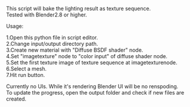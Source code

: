 This script will bake the lighting result as texture sequence.  
Tested with Blender2.8 or higher.  


Usage:  

1.Open this python file in script editor.  
2.Change input/output directory path.  
3.Create new material with "Diffuse BSDF shader" node.   
4.Set "imagetexture" node to "color input" of diffuse shader node.  
5.Set the first texture image of texture sequence at imagetexturenode.  
6.Select a mesh.  
7.Hit run button.  



Currently no UIs. While it's rendering Blender UI will be no renspoding.  
To update the progress, open the output folder and check if new files are created.  
